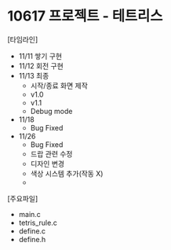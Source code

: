 # 10617 프로젝트 - 테트리스
[타임라인]
- 11/11 쌓기 구현
- 11/12 회전 구현
- 11/13 최종
  - 시작/종료 화면 제작 
  - v1.0
  - v1.1
  - Debug mode
- 11/18
  - Bug Fixed
- 11/26
  - Bug Fixed
  - 드랍 관련 수정
  - 디자인 변경
  - 색상 시스템 추가(작동 X)
  - 
[주요파일]
- main.c
- tetris_rule.c
- define.c
- define.h
